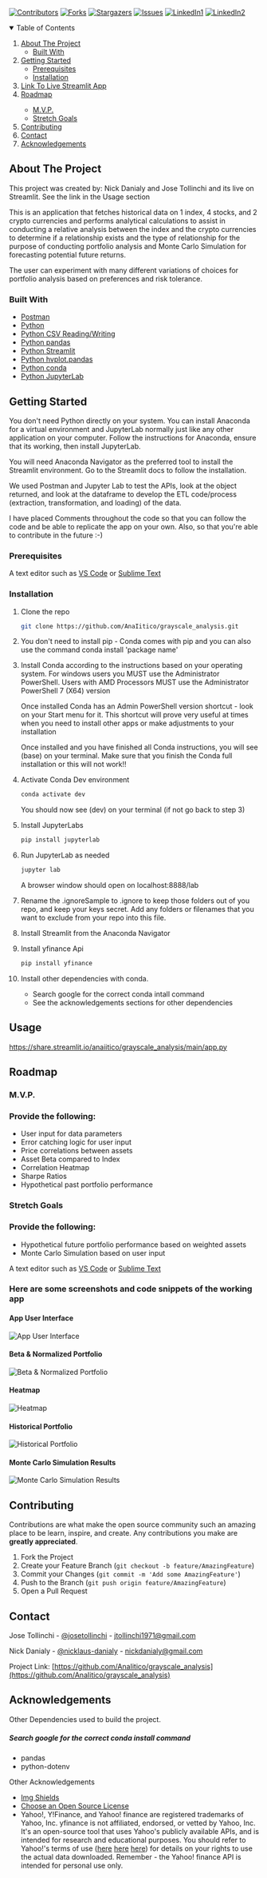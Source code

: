 

<!-- Find and Replace All [repo_name] -->
<!-- Replace [product-screenshot] [product-url] -->
<!-- Other Badgets https://naereen.github.io/badges/ -->
[![Contributors][contributors-shield]][contributors-url]
[![Forks][forks-shield]][forks-url]
[![Stargazers][stars-shield]][stars-url]
[![Issues][issues-shield]][issues-url]
[![LinkedIn1][linkedin-shield1]][linkedin-url1]
[![LinkedIn2][linkedin-shield2]][linkedin-url2]
<!-- [![License][license-shield]][license-url] -->


<!-- TABLE OF CONTENTS -->
<details open="open">
  <summary>Table of Contents</summary>
  <ol>
    <li>
      <a href="#about-the-project">About The Project</a>
      <ul>
        <li><a href="#built-with">Built With</a></li>
      </ul>
    </li>
    <li>
      <a href="#getting-started">Getting Started</a>
      <ul>
        <li><a href="#prerequisites">Prerequisites</a></li>
        <li><a href="#installation">Installation</a></li>
      </ul>
    </li>
    <li><a href="#usage">Link To Live Streamlit App</a></li>
    <li><a href="#roadmap">Roadmap</a></li>
    <ul>
        <li><a href="#mvp">M.V.P.</a></li>
        <li><a href="#stretch-goals">Stretch Goals</a></li>
      </ul>
    <li><a href="#contributing">Contributing</a></li>
	<!-- <li><a href="#license">License</a></li> -->
    <li><a href="#contact">Contact</a></li>
    <li><a href="#acknowledgements">Acknowledgements</a></li>
  </ol>
</details>

<!-- ABOUT THE PROJECT -->
## About The Project

This project was created by: Nick Danialy and Jose Tollinchi and its live on Streamlit.  See the link in the Usage section

This is an application that fetches historical data on 1 index, 4 stocks, and 2 crypto currencies and performs analytical calculations to assist in conducting a relative analysis between the index and the crypto currencies to determine if a relationship exists and the type of relationship for the purpose of conducting portfolio analysis and Monte Carlo Simulation for forecasting potential future returns.

The user can experiment with many different variations of choices for portfolio analysis based on preferences and risk tolerance.

### Built With

<!-- This section should list any major frameworks that you built your project using. Leave any add-ons/plugins for the acknowledgements section. Here are a few examples. -->

* [Postman](https://www.postman.com/downloads/)
* [Python](https://www.python.org/)
* [Python CSV Reading/Writing](https://docs.python.org/3/library/csv.html)
* [Python pandas](https://pandas.pydata.org/)
* [Python Streamlit](https://streamlit.io/)
* [Python hvplot.pandas](https://hvplot.holoviz.org/index.html)
* [Python conda](https://docs.conda.io/projects/conda/en/latest/user-guide/install/index.html)
* [Python JupyterLab](https://jupyter.org/)

<!-- GETTING STARTED -->
## Getting Started

<!-- This is an example of how you may give instructions on setting up your project locally. To get a local copy up and running follow these simple example steps. -->
You don't need Python directly on your system. You can install Anaconda for a virtual environment and JupyterLab normally just like any other application on your computer. Follow the instructions for Anaconda, ensure that its working, then install JupyterLab.

You will need Anaconda Navigator as the preferred tool to install the Streamlit environment.  Go to the Streamlit docs to follow the installation.

We used Postman and Jupyter Lab to test the APIs, look at the object returned, and look at the dataframe to develop the ETL code/process (extraction, transformation, and loading) of the data.

I have placed Comments throughout the code so that you can follow the code and be able to replicate the app on your own. Also, so that you're able to contribute in the future :-)

### Prerequisites

<!-- This is an example of how to list things you need to use the software and how to install them. -->
A text editor such as [VS Code](https://code.visualstudio.com/) or [Sublime Text](https://www.sublimetext.com/)

### Installation

1. Clone the repo
   ```sh
   git clone https://github.com/AnaIitico/grayscale_analysis.git
   ```

2. You don't need to install pip - Conda comes with pip and you can also use the command
    conda install 'package name'
   
3. Install Conda according to the instructions based on your operating system.
    For windows users you MUST use the Administrator PowerShell. Users with AMD Processors MUST use the Administrator PowerShell 7 (X64) version
  
    Once installed Conda has an Admin PowerShell version shortcut - look on your Start menu for it.
    This shortcut will prove very useful at times when you need to install other apps or make adjustments to your installation

    Once installed and you have finished all Conda instructions, you will see (base) on your terminal.  Make sure that you finish the Conda full installation or this will not work!!
   
4. Activate Conda Dev environment
   ```sh
   conda activate dev
   ```
    You should now see (dev) on your terminal (if not go back to step 3)

5. Install JupyterLabs
   ```sh
   pip install jupyterlab
   ```

6. Run JupyterLab as needed
   ```sh
   jupyter lab
   ```
    A browser window should open on localhost:8888/lab

7. Rename the .ignoreSample to .ignore to keep those folders out of you repo, and keep your keys secret.  Add any folders or filenames that you want to exclude from your repo into this file.

8. Install Streamlit from the Anaconda Navigator

9. Install yfinance Api
   ```sh
   pip install yfinance
   ```
10. Install other dependencies with conda.
    - Search google for the correct conda intall command
    - See the acknowledgements sections for other dependencies 

<!-- USAGE EXAMPLES -->
## Usage

https://share.streamlit.io/anaiitico/grayscale_analysis/main/app.py


<!-- ROADMAP -->
## Roadmap

### M.V.P.
### Provide the following:
 - User input for data parameters
 - Error catching logic for user input
 - Price correlations between assets
 - Asset Beta compared to Index
 - Correlation Heatmap
 - Sharpe Ratios
 - Hypothetical past portfolio performance

### Stretch Goals
### Provide the following:
 - Hypothetical future portfolio performance based on weighted assets
 - Monte Carlo Simulation based on user input

<!-- This is an example of how to list things you need to use the software and how to install them. -->
A text editor such as [VS Code](https://code.visualstudio.com/) or [Sublime Text](https://www.sublimetext.com/)

### Here are some screenshots and code snippets of the working app

#### App User Interface
![App User Interface][app-screenshot]

#### Beta & Normalized Portfolio 
![Beta & Normalized Portfolio][beta-screenshot]

#### Heatmap 
![Heatmap][heatmap-screenshot]

#### Historical Portfolio 
![Historical Portfolio][historical-screenshot]

#### Monte Carlo Simulation Results 
![Monte Carlo Simulation Results][montecarlo-screenshot]


<!-- #### Description
#### you can see the full code (with outputs) in the [risk_return_analysis.ipynb](https://github.com/AnaIitico/grayscale_analysis/blob/main/risk_return_analysis.ipynb) file
  *This code has been summarized into one block for convenience*
  *and there's an analysis at the end*
```sh
  some cool code goes here
 ```

See the [open issues](https://github.com/AnaIitico/grayscale_analysis/issues) for a list of proposed features (and known issues).

<!-- CONTRIBUTING -->
## Contributing

Contributions are what make the open source community such an amazing place to be learn, inspire, and create. Any contributions you make are **greatly appreciated**.

1. Fork the Project
2. Create your Feature Branch (`git checkout -b feature/AmazingFeature`)
3. Commit your Changes (`git commit -m 'Add some AmazingFeature'`)
4. Push to the Branch (`git push origin feature/AmazingFeature`)
5. Open a Pull Request

<!-- LICENSE -->
<!-- ## License

Distributed under the MIT License. See `LICENSE` for more information.
 -->

<!-- CONTACT -->
## Contact

Jose Tollinchi - [@josetollinchi][linkedin-url1] - jtollinchi1971@gmail.com

Nick Danialy - [@nicklaus-danialy][linkedin-url2] - nickdanialy@gmail.com

Project Link: [https://github.com/AnaIitico/grayscale_analysis](https://github.com/AnaIitico/grayscale_analysis)

<!-- ACKNOWLEDGEMENTS -->
## Acknowledgements

Other Dependencies used to build the project.
##### Search google for the correct conda install command

* pandas
* python-dotenv

Other Acknowledgements
* [Img Shields](https://shields.io)
* [Choose an Open Source License](https://choosealicense.com)
* Yahoo!, Y!Finance, and Yahoo! finance are registered trademarks of Yahoo, Inc.
yfinance is not affiliated, endorsed, or vetted by Yahoo, Inc. It's an open-source tool that uses Yahoo's publicly available APIs, and is intended for research and educational purposes. You should refer to Yahoo!'s terms of use ([here](https://legal.yahoo.com/us/en/yahoo/terms/otos/index.html) [here](https://policies.yahoo.com/us/en/yahoo/terms/product-atos/apiforydn/index.htm) [here](https://policies.yahoo.com/us/en/yahoo/terms/index.htm)) for details on your rights to use the actual data downloaded. Remember - the Yahoo! finance API is intended for personal use only.

<!-- MARKDOWN LINKS & IMAGES -->
<!-- https://www.markdownguide.org/basic-syntax/#reference-style-links -->
[contributors-shield]: https://img.shields.io/github/contributors/AnaIitico/grayscale_analysis.svg?style=for-the-badge
[contributors-url]: https://github.com/AnaIitico/grayscale_analysis/graphs/contributors
[forks-shield]: https://img.shields.io/github/forks/AnaIitico/grayscale_analysis.svg?style=for-the-badge
[forks-url]: https://github.com/AnaIitico/grayscale_analysis/network/members
[stars-shield]: https://img.shields.io/github/stars/AnaIitico/grayscale_analysis.svg?style=for-the-badge
[stars-url]: https://github.com/AnaIitico/grayscale_analysis/stargazers
[issues-shield]: https://img.shields.io/github/issues/AnaIitico/grayscale_analysis/network/members?style=for-the-badge
[issues-url]: https://github.com/AnaIitico/grayscale_analysis/issues
<!-- [license-shield]: 
[license-url]:  -->
[linkedin-shield1]: https://img.shields.io/badge/-LinkedIn-black.svg?style=for-the-badge&logo=linkedin&colorB=555
[linkedin-shield2]: https://img.shields.io/badge/-LinkedIn-black.svg?style=for-the-badge&logo=linkedin&colorB=555
[linkedin-url1]: https://www.linkedin.com/in/josetollinchi/
[linkedin-url2]: https://www.linkedin.com/in/nicklaus-danialy/
[app-screenshot]: /1st_project_files/grayscale_analysis/images/website.PNG
[beta-screenshot]: /1st_project_files/grayscale_analysis/images/beta_normalized_portfolio.PNG
[heatmap-screenshot]: /1st_project_files/grayscale_analysis/images/heatmap_correlation.PNG
[historical-screenshot]: /1st_project_files/grayscale_analysis/images/historical_portfolio.PNG
[montecarlo-screenshot]: /1st_project_files/grayscale_analysis/images/monte_carlo_output.PNG
